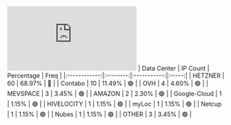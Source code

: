 ![Diagramm](https://github.com/obajay/StateSync-snapshots/blob/main/Projects/Ojo/1/README.md)
| Data Center | IP Count | Percentage | Freq |
|:------------:|:--------:|:-----------:|:-----:|
| HETZNER | 60 | 68.97% | 🔴 |
| Contabo | 10 | 11.49% | 🟢 |
| OVH | 4 | 4.60% | 🟢 |
| MEVSPACE | 3 | 3.45% | 🟢 |
| AMAZON | 2 | 2.30% | 🟢 |
| Google-Cloud | 1 | 1.15% | 🟢 |
| HIVELOCITY | 1 | 1.15% | 🟢 |
| myLoc | 1 | 1.15% | 🟢 |
| Netcup | 1 | 1.15% | 🟢 |
| Nubes | 1 | 1.15% | 🟢 |
| OTHER | 3 | 3.45% | 🟢 |